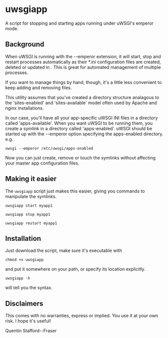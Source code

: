 uwsgiapp
========

A script for stopping and starting apps running under uWSGI's emperor mode.

## Background

When uWSGI is running with the --emperor <dirname> extension, it will start, stop and restart processes
automatically as their *.ini configuration files are created, deleted or updated in <dirname>.
This is great for automated management of multiple processes.

If you want to manage things by hand, though, it's a little less convenient to keep adding and removing files.

This utility assumes that you've created a directory structure analagous to the 'sites-enabled' and 'sites-available'
model often used by Apache and nginx installations.  

In our case, you'll have all your app-specific uWSGI INI files in a
directory called 'apps-available'.  When you want uWSGI to be running them, you create a symlink in a directory called 'apps-enabled'.
uWSGI should be started up with the --emperor option specifying the apps-enabled directory.  e.g.

    uwsgi --emperor /etc/uwsgi/apps-enabled

Now you can just create, remove or touch the symlinks without affecting your master app configuration files.

## Making it easier

The `uwsgiapp` script just makes this easier, giving you commands to manipulate the symlinks.

    uwsgiapp start myapp1

    uwsgiapp stop myapp1

    uwsgiapp restart myapp1

## Installation

Just download the script, make sure it's executable with

    chmod +x uwsgiapp
    
and put it somewhere on your path, or specify its location explicitly.

    uwsgiapp -h
    
will tell you the syntax.

## Disclaimers

This comes with no warranties, express or implied. You use it at your own risk.  I hope it's useful!

Quentin Stafford--Fraser

